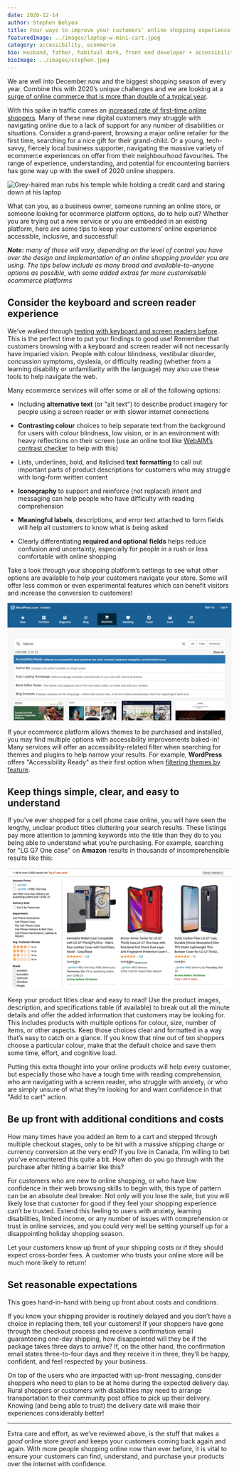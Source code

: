 ```yaml
---
date: 2020-12-14
author: Stephen Belyea
title: Four ways to improve your customers' online shopping experience
featuredImage: ../images/laptop-w-mini-cart.jpeg
category: accessibility, ecommerce
bio: Husband, father, habitual dork, front end developer + accessibility instigator, attempted writer, ex-pat Maritimer.
bioImage: ../images/stephen.jpeg
---
```


We are well into December now and the biggest shopping season of every year. Combine this with 2020’s unique challenges and we are looking at a [surge of online commerce that is more than double of a typical year](https://www.cnbc.com/2020/10/28/online-holiday-sales-to-surge-33percent-to-189-billion-adobe.html).

With this spike in traffic comes an [increased rate of first-time online shoppers](https://www.cpapracticeadvisor.com/small-business/news/21140614/coronavirus-results-in-increase-in-firsttime-online-shoppers). Many of these new digital customers may struggle with navigating online due to a lack of support for any number of disabilities or situations. Consider a grand-parent, browsing a major online retailer for the first time, searching for a nice gift for their grand-child. Or a young, tech-savvy, fiercely local business supporter, navigating the massive variety of ecommerce experiences on offer from their neighbourhood favourites. The range of experience, understanding, and potential for encountering barriers has gone way up with the swell of 2020 online shoppers.

<!--
  Use this one for the post image too!
  Source on Adobe Stock:
  https://stock.adobe.com/ca/images/asian-senior-man-looking-confuse-when-using-credit-card-for-online-shopping/280246296?prev_url=detail
  -->

![Grey-haired man rubs his temple while holding a credit card and staring down at his laptop](../images/elderly-man-with-card-shopping-online.jpeg)

What can you, as a business owner, someone running an online store, or someone looking for ecommerce platform options, do to help out? Whether you are trying out a new service or you are embedded in an existing platform, here are some tips to keep your customers’ online experience accessible, inclusive, and successful!

_**Note:** many of these will vary, depending on the level of control you have over the design and implementation of an online shopping provider you are using. The tips below include as many broad and available-to-anyone options as possible, with some added extras for more customisable ecommerce platforms_

## Consider the keyboard and screen reader experience

We’ve walked through [testing with keyboard and screen readers before](/blog/how-anyone-can-start-testing-for-web-accessibility/). This is the perfect time to put your findings to good use! Remember that customers browsing with a keyboard and screen reader will not necessarily have imparied vision. People with colour blindness, vestibular disorder, concussion symptoms, dyslexia, or difficulty reading (whether from a learning disability or unfamiliarity with the language) may also use these tools to help navigate the web.

Many ecommerce services will offer some or all of the following options:

- Including **alternative text** (or "alt text") to describe product imagery for people using a screen reader or with slower internet connections

- **Contrasting colour** choices to help separate text from the background for users with colour blindness, low vision, or in an environment with heavy reflections on their screen (use an online tool like [WebAIM’s contrast checker](https://webaim.org/resources/contrastchecker/) to help with this)

- Lists, underlines, bold, and italicised **text formatting** to call out important parts of product descriptions for customers who may struggle with long-form written content

- **Iconography** to support and reinforce (not replace!) intent and messaging can help people who have difficulty with reading comprehension

- **Meaningful labels**, descriptions, and error text attached to form fields will help all customers to know what is being asked

- Clearly differentiating **required and optional fields** helps reduce confusion and uncertainty, especially for people in a rush or less comfortable with online shopping

Take a look through your shopping platform’s settings to see what other options are available to help your customers navigate your store. Some will offer less common or even experimental features which can benefit visitors and increase the conversion to customers!

![Wordpress themes homepage with filter open and showing the 'accessibility ready' option as the highlighted item in the drop down list](../images/wordpress-themes-accessibility.png)

If your ecommerce platform allows themes to be purchased and installed, you may find multiple options with accessibility improvements baked-in! Many services will offer an accessibility-related filter when searching for themes and plugins to help narrow your results. For example, **WordPress** offers "Accessibility Ready" as their first option when [filtering themes by feature](https://wordpress.com/themes/business/filter/accessibility-ready).

## Keep things simple, clear, and easy to understand

If you’ve ever shopped for a cell phone case online, you will have seen the lengthy, unclear product titles cluttering your search results. These listings pay more attention to jamming keywords into the title than they do to you being able to understand what you’re purchasing. For example, searching for "LG G7 One case" on **Amazon** results in thousands of incomprehensible results like this:

![Amazon search results lists 1 to 48 of 3000 of phone cases with titles like 'kwmobile wallet case compatible with LG G7 ThinQ/Fit/One - fabric faux leather cover with card slots, stand - grey/black'](../images/amazon-phone-case-results.png)

Keep your product titles clear and easy to read! Use the product images, description, and specifications table (if available) to break out all the minute details and offer the added information that customers may be looking for. This includes products with multiple options for colour, size, number of items, or other aspects. Keep those choices clear and formatted in a way that’s easy to catch on a glance. If you know that nine out of ten shoppers choose a particular colour, make that the default choice and save them some time, effort, and cognitive load.

Putting this extra thought into your online products will help every customer, but especially those who have a tough time with reading comprehension, who are navigating with a screen reader, who struggle with anxiety, or who are simply unsure of what they’re looking for and want confidence in that "Add to cart" action.

## Be up front with additional conditions and costs

How many times have you added an item to a cart and stepped through multiple checkout stages, only to be hit with a massive shipping charge or currency conversion at the very end? If you live in Canada, I’m willing to bet you’ve encountered this quite a bit. How often do you go through with the purchase after hitting a barrier like this?

For customers who are new to online shopping, or who have low confidence in their web browsing skills to begin with, this type of pattern can be an absolute deal breaker. Not only will you lose the sale, but you will likely lose that customer for good if they feel your shopping experience can’t be trusted. Extend this feeling to users with anxiety, learning disabilities, limited income, or any number of issues with comprehension or trust in online services, and you could very well be setting yourself up for a disappointing holiday shopping season.

Let your customers know up front of your shipping costs or if they should expect cross-border fees. A customer who trusts your online store will be much more likely to return!

## Set reasonable expectations

This goes hand-in-hand with being up front about costs and conditions.

If you know your shipping provider is routinely delayed and you don’t have a choice in replacing them, tell your customers! If your shoppers have gone through the checkout process and receive a confirmation email guaranteeing one-day shipping, how disappointed will they be if the package takes three days to arrive? If, on the other hand, the confirmation email states three-to-four days and they receive it in three, they’ll be happy, confident, and feel respected by your business.

On top of the users who are impacted with up-front messaging, consider shoppers who need to plan to be at home during the expected delivery day. Rural shoppers or customers with disabilities may need to arrange transportation to their community post office to pick up their delivery. Knowing (and being able to trust) the delivery date will make their experiences considerably better!

---

Extra care and effort, as we’ve reviewed above, is the stuff that makes a _good_ online store _great_ and keeps your customers coming back again and again. With more people shopping online now than ever before, it is vital to ensure your customers can find, understand, and purchase your products over the internet with confidence.
